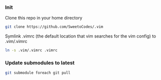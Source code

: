 ### Init

Clone this repo in your home directory
```bash
git clone https://github.com/SweetoCodes/.vim
```

Symlink .vimrc (the default location that vim searches for the vim config) to .vim/.vimrc
```bash
ln -s .vim/.vimrc .vimrc
```

### Update submodules to latest
```bash
git submodule foreach git pull
```
